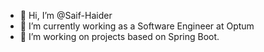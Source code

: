 - 👋 Hi, I’m @Saif-Haider
- 👀 I’m currently working as a Software Engineer at Optum 
- 🌱 I’m working on projects based on Spring Boot. 


<!---
Saif-Haider/Saif-Haider is a ✨ special ✨ repository because its `README.md` (this file) appears on your GitHub profile.
You can click the Preview link to take a look at your changes.
--->
